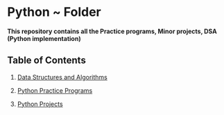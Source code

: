 # Python ~ Folder

**This repository contains all the Practice programs, Minor projects, DSA (Python implementation)**

## Table of Contents

1. [Data Structures and Algorithms](./1.%20DATA%20STRUCTURES%20AND%20ALGORITHMS/)

2. [Python Practice Programs](./2.%20PRACTICE/)

3. [Python Projects](./3.%20PROJECTS/)
